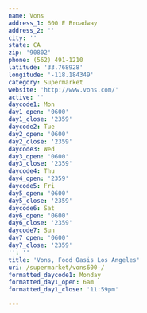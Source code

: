 ```yaml
---
name: Vons
address_1: 600 E Broadway
address_2: ''
city: ''
state: CA
zip: '90802'
phone: (562) 491-1210
latitude: '33.768928'
longitude: '-118.184349'
category: Supermarket
website: 'http://www.vons.com/'
active: ''
daycode1: Mon
day1_open: '0600'
day1_close: '2359'
daycode2: Tue
day2_open: '0600'
day2_close: '2359'
daycode3: Wed
day3_open: '0600'
day3_close: '2359'
daycode4: Thu
day4_open: '2359'
daycode5: Fri
day5_open: '0600'
day5_close: '2359'
daycode6: Sat
day6_open: '0600'
day6_close: '2359'
daycode7: Sun
day7_open: '0600'
day7_close: '2359'
'': ''
title: 'Vons, Food Oasis Los Angeles'
uri: /supermarket/vons600-/
formatted_daycode1: Monday
formatted_day1_open: 6am
formatted_day1_close: '11:59pm'

---
```

